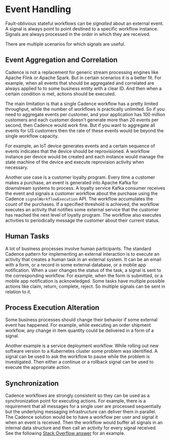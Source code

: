 # Event Handling

Fault-oblivious stateful workflows can be _signalled_ about an external event. A signal is always point to point destined to a specific workflow instance. Signals are always processed in the order in which they are received.

There are multiple scenarios for which signals are useful.

## Event Aggregation and Correlation

Cadence is not a replacement for generic stream processing engines like Apache Flink or Apache Spark. But in certain scenarios it is a better fit. For example, when all events that should be aggregated and correlated are always applied to to some business entity with a clear ID. And then when a certain condition is met, actions should be executed.

The main limitation is that a single Cadence workflow has a pretty limited throughput, while the number of workflows is practically unlimited. So if you need to aggregate events per customer, and your application has 100 million customers and each customer doesn't generate more than 20 events per second, then Cadence would work fine. But if you want to aggregate all events for US customers then the rate of these events would be beyond the single workflow capacity.

For example, an IoT device generates events and a certain sequence of events indicates that the device should be reprovisioned. A workflow instance per device would be created and each instance would manage the state machine of the device and execute reprovision activity when necessary.

Another use case is a customer loyalty program. Every time a customer makes a purchase, an event is generated into Apache Kafka for downstream systems to process. A loyalty service Kafka consumer receives the event and signals a customer workflow about the purchase using the Cadence `signalWorkflowExecution` API. The workflow accumulates the count of the purchases. If a specified threshold is achieved, the workflow executes an activity that notifies some external service that the customer has reached the next level of loyalty program. The workflow also executes activities to periodically message the customer about their current status.

## Human Tasks

A lot of business processes involve human participants. The standard Cadence pattern for implementing an external interaction is to execute an activity that creates a human task in an external system. It can be an email with a form, or a record in some external database, or a mobile app notification. When a user changes the status of the task, a signal is sent to the corresponding workflow. For example, when the form is submitted, or a mobile app notification is acknowledged. Some tasks have multiple possible actions like claim, return, complete, reject. So multiple signals can be sent in relation to it.

## Process Execution Alteration

Some business processes should change their behavior if some external event has happened. For example, while executing an order shipment workflow, any change in item quantity could be delivered in a form of a signal.

Another example is a service deployment workflow. While rolling out new software version to a Kubernetes cluster some problem was identified. A signal can be used to ask the workflow to pause while the problem is investigated. Then either a continue or a rollback signal can be used to execute the appropriate action.

## Synchronization

Cadence workflows are strongly consistent so they can be used as a synchronization point for executing actions. For example, there is a requirement that all messages for a single user are processed sequentially but the underlying messaging infrastructure can deliver them in parallel. The Cadence solution would be to have a workflow per user and signal it when an event is received. Then the workflow would buffer all signals in an internal data structure and then call an activity for every signal received. See the following [Stack Overflow answer](https://stackoverflow.com/a/56615120/1664318) for an example.
